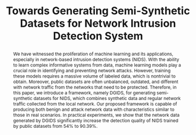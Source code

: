 ---
title: 'Towards Generating Semi-Synthetic Datasets for Network Intrusion Detection System'

authors:
  - Ngoc-Truong Nguyen
  - Ton-Nhan Le
  - Khanh-Hoi Le-Minh
  - Kim-Hung Le

date: ''
doi: 'https://doi.org/10.1109/ICOIN56518.2023.10048962'

# Schedule page publish date (NOT publication's date).
publishDate: '2023-01-14T00:00:00Z'

# Publication type: paper-conference, article-journal 
publication_types: ['paper-conference']

# Publication name and optional abbreviated publication name.
publication: In *2023 International Conference on Information Networking (ICOIN)*
publication_short: In *ICOIN 2023*

abstract: We have witnessed the proliferation of machine learning and its applications, especially in network-based intrusion detection systems (NIDS). With the ability to learn complex informative systems from data, machine learning models play a crucial role in identifying and preventing network attacks. However, training these models requires a massive volume of labeled data, which is nontrivial to obtain. Moreover, public datasets are often unbalanced, outdated, and different with network traffic from the networks that need to be protected. Therefore, in this paper, we introduce a framework, namely DGIDS, for generating semi-synthetic datasets for NIDS, which combines synthetic data and regular network traffic collected from the local network. Our proposed framework is capable of producing both benign and attack network data with characteristics similar to those in real scenarios. In practical experiments, we show that the network data generated by DGIDS significantly increase the detection quality of NIDS trained by public datasets from 54% to 90.39%.

# Summary. An optional shortened abstract.
summary: 

tags: []

# Display this page in the Featured widget?
featured: true

url_pdf: ''
url_code: ''
url_dataset: ''
url_poster: ''
url_project: ''
url_slides: ''
url_source: ''
url_video: ''

# Featured image
# To use, add an image named `featured.jpg/png` to your page's folder.
image:
  caption: ''
  focal_point: ''
  preview_only: false

---